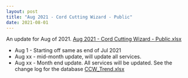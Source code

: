 ```yaml
---
layout: post
title: "Aug 2021 - Cord Cutting Wizard - Public"
date: 2021-08-01
---
```

<p>An update for Aug of 2021. <a href="/Aug 2021 - Cord Cutting Wizard - Public.xlsx">Aug 2021 - Cord Cutting Wizard - Public.xlsx</a>
  <p>
    <ul>
      <li>Aug 1 - Starting off same as end of Jul 2021
      <li>Aug xx - mid-month update, will update all services. 
      <li>Aug xx - Month end update. All services will be updated. See the change log for the database <a href="/CCW_Trend.xlsx">CCW_Trend.xlsx</a>

